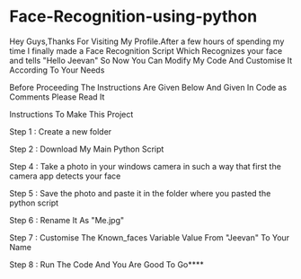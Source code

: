 # Face-Recognition-using-python
Hey Guys,Thanks For Visiting My Profile.After a few hours of spending my time I finally made a Face Recognition Script Which Recognizes your face and tells "Hello Jeevan" So Now You Can Modify My Code And Customise It According To Your Needs


Before Proceeding 
The Instructions Are Given Below And Given In Code as Comments Please Read It 

Instructions To Make This Project 

Step 1 : Create a new folder

Step 2 : Download My Main Python Script 

Step 4 : Take a photo in your windows camera in such a way that first the camera app detects your face


Step 5 : Save the photo and paste it in the folder where you pasted the python script

Step 6 : Rename It As "Me.jpg"

Step 7 : Customise The Known_faces Variable Value From "Jeevan" To Your Name 

Step 8 : Run The Code And You Are Good To Go****
